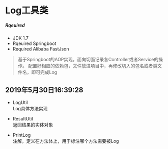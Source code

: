 # Log工具类
##### Rqeuired 
* JDK 1.7  
* Rqeuired Springboot
* Required Alibaba FastJson

>基于Springboot的AOP实现，面向切面记录各Controller或者Service的操作。
>配置好相应的依赖包，文件放进项目中，再修改切入的包名或者类文件名，即可完成Log

## 2019年5月30日16:39:28
* LogUtil  
Log具体方法实现

* ResultUtil  
返回结果的实体对象

* PrintLog  
注解，定义在方法体上，用于标注哪个方法需要被Log